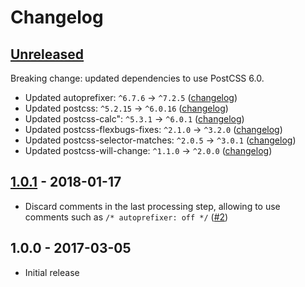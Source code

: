 # Changelog

## [Unreleased]

Breaking change: updated dependencies to use PostCSS 6.0.

- Updated autoprefixer: `^6.7.6` -> `^7.2.5` ([changelog](https://github.com/postcss/autoprefixer/blob/master/CHANGELOG.md))
- Updated postcss: `^5.2.15` -> `^6.0.16` ([changelog](https://github.com/postcss/postcss/blob/master/CHANGELOG.md))
- Updated postcss-calc": `^5.3.1` -> `^6.0.1` ([changelog](https://github.com/postcss/postcss-calc/blob/master/CHANGELOG.md))
- Updated postcss-flexbugs-fixes: `^2.1.0` -> `^3.2.0` ([changelog](https://github.com/luisrudge/postcss-flexbugs-fixes/blob/master/CHANGELOG.md))
- Updated postcss-selector-matches: `^2.0.5` -> `^3.0.1` ([changelog](https://github.com/postcss/postcss-selector-matches/blob/master/CHANGELOG.md))
- Updated postcss-will-change: `^1.1.0` -> `^2.0.0` ([changelog](https://github.com/postcss/postcss-will-change/blob/master/CHANGELOG.md))

## [1.0.1] - 2018-01-17
- Discard comments in the last processing step, allowing to use comments such as `/* autoprefixer: off */` ([#2](https://github.com/Shopify/postcss-shopify/pull/2))

## 1.0.0 - 2017-03-05
- Initial release

[Unreleased]: https://github.com/Shopify/postcss-shopify/compare/v1.0.1...master
[1.0.1]: https://github.com/Shopify/postcss-shopify/compare/v1.0.0...1.0.1
